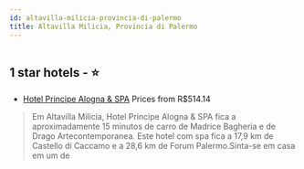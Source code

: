 ```yaml
---
id: altavilla-milicia-provincia-di-palermo
title: Altavilla Milicia, Provincia di Palermo
---
```


<center><img src="https://i.travelapi.com/hotels/72000000/71280000/71272900/71272862/b046e26f_z.jpg" alt="" /></center>


##  1 star hotels - ⭐️

-    [Hotel Principe Alogna & SPA](https://www.hurb.com/br/aud/https://www.hurb.com/br/hotels/altavilla-milicia/hotel-principe-alogna-spa-HT-1WIL?cmp=18055) Prices from R$514.14
   > Em Altavilla Milicia, Hotel Principe Alogna & SPA fica a aproximadamente 15 minutos de carro de Madrice Bagheria e de Drago Artecontemporanea.  Este hotel com spa fica a 17,9 km de Castello di Caccamo e a 28,6 km de Forum Palermo.Sinta-se em casa em um de
